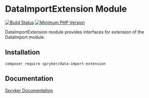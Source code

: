 # DataImportExtension Module
[![Build Status](https://travis-ci.org/spryker/data-import-extension.svg)](https://travis-ci.org/spryker/data-import-extension)
[![Minimum PHP Version](https://img.shields.io/badge/php-%3E%3D%207.2-8892BF.svg)](https://php.net/)

DataImportExtension module provides interfaces for extension of the DataImport module.

## Installation

```
composer require spryker/data-import-extension
```

## Documentation

[Spryker Documentation](https://academy.spryker.com/developing_with_spryker/module_guide/modules.html)
